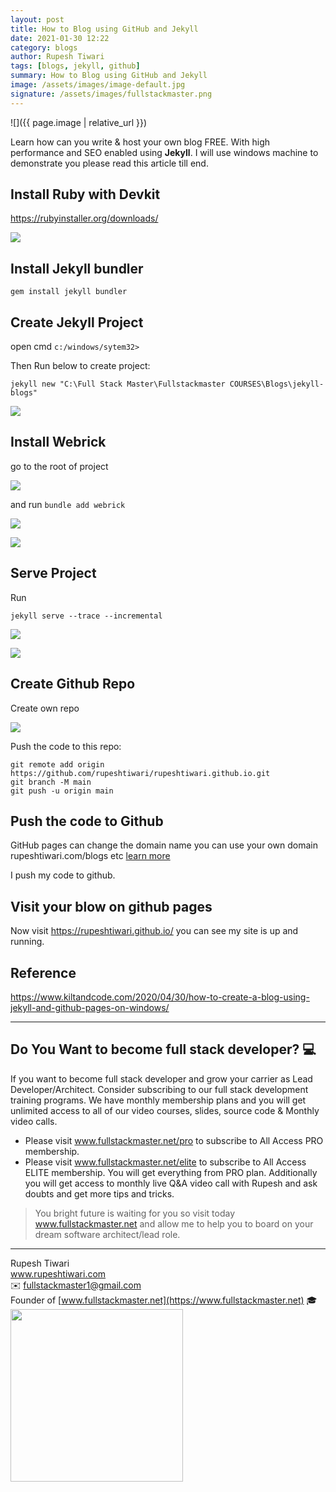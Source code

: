 ```yaml
---
layout: post
title: How to Blog using GitHub and Jekyll
date: 2021-01-30 12:22
category: blogs
author: Rupesh Tiwari
tags: [blogs, jekyll, github]
summary: How to Blog using GitHub and Jekyll
image: /assets/images/image-default.jpg
signature: /assets/images/fullstackmaster.png
---
```


![]({{ page.image | relative_url }})

Learn how can you write & host your own blog FREE. With high performance and SEO enabled using **Jekyll**. I will use windows machine to demonstrate you please read this article till end.

## Install Ruby with Devkit

https://rubyinstaller.org/downloads/

![](https://i.imgur.com/ldk9724.png)

## Install Jekyll bundler

`gem install jekyll bundler`

## Create Jekyll Project

open cmd `c:/windows/sytem32>`

Then Run below to create project:

`jekyll new "C:\Full Stack Master\Fullstackmaster COURSES\Blogs\jekyll-blogs"`

![](https://i.imgur.com/EJW62B1.png)

## Install Webrick

go to the root of project

![](https://i.imgur.com/P6DonCd.png)

and run `bundle add webrick`

![](https://i.imgur.com/MYOmUVx.png)

![](https://i.imgur.com/tZsN6vu.png)

## Serve Project

Run

`jekyll serve --trace --incremental`

![](https://i.imgur.com/EoWhKK5.png)

![](https://i.imgur.com/UVBr3YH.png)

## Create Github Repo

Create own repo

![](https://i.imgur.com/usS9Z85.png)

Push the code to this repo:

```shell=
git remote add origin https://github.com/rupeshtiwari/rupeshtiwari.github.io.git
git branch -M main
git push -u origin main
```

## Push the code to Github

GitHub pages can change the domain name you can use your own domain rupeshtiwari.com/blogs etc [learn more](https://docs.github.com/en/github/working-with-github-pages/configuring-a-custom-domain-for-your-github-pages-site)

I push my code to github.

## Visit your blow on github pages

Now visit https://rupeshtiwari.github.io/ you can see my site is up and running.

## Reference

https://www.kiltandcode.com/2020/04/30/how-to-create-a-blog-using-jekyll-and-github-pages-on-windows/

---

## Do You Want to become full stack developer? 💻

If you want to become full stack developer and grow your carrier as Lead Developer/Architect. Consider subscribing to our full stack development training programs. We have monthly membership plans and you will get unlimited access to all of our video courses, slides, source code & Monthly video calls.

- Please visit www.fullstackmaster.net/pro to subscribe to All Access PRO membership.
- Please visit www.fullstackmaster.net/elite to subscribe to All Access ELITE membership. You will get everything from PRO plan. Additionally you will get access to monthly live Q&A video call with Rupesh and ask doubts and get more tips and tricks.

> You bright future is waiting for you so visit today www.fullstackmaster.net and allow me to help you to board on your dream software architect/lead role.

---



Rupesh Tiwari\
www.rupeshtiwari.com \
✉️ <fullstackmaster1@gmail.com> \
Founder of [www.fullstackmaster.net](https://www.fullstackmaster.net) 🎓 \
<img src="{{page.signature}}" width="276">
